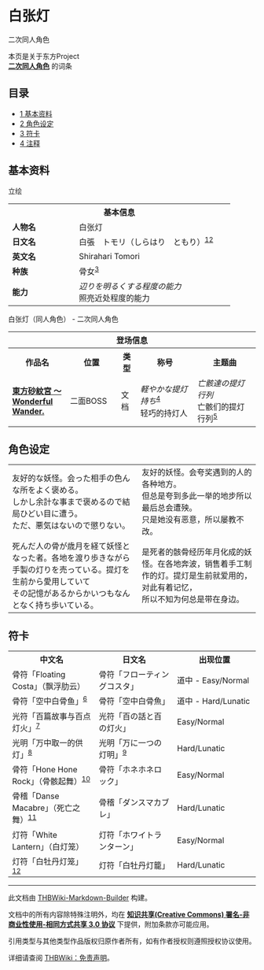 # 白张灯

<!-- source html: G:\repos\THBWiki-Markdown-Builder\THBWikiMarkdown\Temp\main\0\0b\ns0%3A%E7%99%BD%E5%BC%A0%E7%81%AF.html -->

二次同人角色

本页是关于东方Project  
 **[二次同人角色](./二次角色列表.md)** 的词条
  
  

  

## 目录

- [1 基本资料](#基本资料)
- [2 角色设定](#角色设定)
- [3 符卡](#符卡)
- [4 注释](#注释)




## 基本资料
[](./文件-白张灯.png.md)  [](./文件-白张灯.png.md)立绘

<table>
<tbody><tr>
<th colspan="2">基本信息</th>
</tr>
<tr>
<td style="width:120px"><b>人物名</b></td><td style="min-width:300px">白张灯</td>
</tr><tr><td><b>日文名</b></td><td>白張　トモリ（しらはり　ともり）<sup id="cite_ref-1" class="reference"><a href="#cite_note-1">1</a></sup><sup id="cite_ref-2" class="reference"><a href="#cite_note-2">2</a></sup></td></tr><tr><td><b>英文名</b></td><td>Shirahari Tomori</td></tr><tr><td><b>种族</b></td><td>骨女<sup id="cite_ref-3" class="reference"><a href="#cite_note-3">3</a></sup></td></tr><tr><td><b>能力</b></td><td><i>辺りを明るくする程度の能力</i><br>照亮近处程度的能力</td></tr></tbody></table>

白张灯（同人角色） - 二次同人角色

<table>
<tbody><tr>
<th colspan="5">登场信息</th>
</tr><tr><th><b>作品名</b></th><th><b>位置</b></th><th><b>类型</b></th><th><b>称号</b></th><th><b>主题曲</b></th></tr><tr><td rowspan="1" style="width:120px"><b><a href="./東方砂紋宮_～_Wonderful_Wander..md" title="東方砂紋宮 ～ Wonderful Wander.">東方砂紋宮 ～ Wonderful Wander.</a></b></td><td style="width:130px">二面BOSS</td><td class="bg-color-danger-30" style="width:30px;">文档</td><td style="width:180px"><i>軽やかな提灯持ち</i><sup id="cite_ref-4" class="reference"><a href="#cite_note-4">4</a></sup><br>轻巧的持灯人</td><td style="width:200px"><i>亡骸達の提灯行列</i><br>亡骸们的提灯行列<sup id="cite_ref-5" class="reference"><a href="#cite_note-5">5</a></sup></td></tr></tbody></table>


## 角色设定

<table><tbody><tr class="tt-content" id="角色设定-1" data-pos="&#91;&quot;\u89d2\u8272\u8bbe\u5b9a&quot;,1&#93;"><td class="tt-ja" lang="ja"><div class="poem">友好的な妖怪。会った相手の色んな所をよく褒める。<br>しかし余計な事まで褒めるので結局ひどい目に遭う。<br>ただ、悪気はないので懲りない。</div></td><td class="tt-zh" lang="zh"><div class="poem">友好的妖怪。会夸奖遇到的人的各种地方。<br>但总是夸到多此一举的地步所以最后总会遭殃。<br>只是她没有恶意，所以屡教不改。</div></td></tr><tr class="tt-content" id="角色设定-2" data-pos="&#91;&quot;\u89d2\u8272\u8bbe\u5b9a&quot;,2&#93;"><td class="tt-ja" lang="ja"><div class="poem">死んだ人の骨が歳月を経て妖怪となった者。各地を渡り歩きながら手製の灯りを売っている。提灯を生前から愛用していて<br>その記憶があるからかいつもなんとなく持ち歩いている。</div></td><td class="tt-zh" lang="zh"><div class="poem">是死者的骸骨经历年月化成的妖怪。在各地奔波，销售着手工制作的灯。提灯是生前就爱用的，对此有着记忆，<br>所以不知为何总是带在身边。</div></td></tr></tbody></table>


## 符卡

<table><tbody><tr><th><b>中文名</b></th><th><b>日文名</b></th><th><b>出现位置</b></th></tr><tr><td style="width:200px">骨符「Floating Costa」（飘浮肋云）</td><td style="width:200px">骨符「フローティングコスタ」</td><td style="width:180px">道中 - Easy/Normal</td></tr>
<tr><td style="width:200px">骨符「空中白骨鱼」<sup id="cite_ref-6" class="reference"><a href="#cite_note-6">6</a></sup></td><td style="width:200px">骨符「空中白骨魚」</td><td style="width:180px">道中 - Hard/Lunatic</td></tr>
<tr><td style="width:200px">光符「百篇故事与百点灯火」<sup id="cite_ref-7" class="reference"><a href="#cite_note-7">7</a></sup></td><td style="width:200px">光符「百の話と百の灯火」</td><td style="width:180px">Easy/Normal</td></tr>
<tr><td style="width:200px">光明「万中取一的供灯」<sup id="cite_ref-8" class="reference"><a href="#cite_note-8">8</a></sup></td><td style="width:200px">光明「万に一つの灯明」<sup id="cite_ref-9" class="reference"><a href="#cite_note-9">9</a></sup></td><td style="width:180px">Hard/Lunatic</td></tr>
<tr><td style="width:200px">骨符「Hone Hone Rock」（骨骸起舞）<sup id="cite_ref-10" class="reference"><a href="#cite_note-10">10</a></sup></td><td style="width:200px">骨符「ホネホネロック」</td><td style="width:180px">Easy/Normal</td></tr>
<tr><td style="width:200px">骨稽「Danse Macabre」（死亡之舞）<sup id="cite_ref-11" class="reference"><a href="#cite_note-11">11</a></sup></td><td style="width:200px">骨稽「ダンスマカブレ」</td><td style="width:180px">Hard/Lunatic</td></tr>
<tr><td style="width:200px">灯符「White Lantern」（白灯笼）</td><td style="width:200px">灯符「ホワイトランターン」</td><td style="width:180px">Easy/Normal</td></tr>
<tr><td style="width:200px">灯符「白牡丹灯笼」<sup id="cite_ref-12" class="reference"><a href="#cite_note-12">12</a></sup></td><td style="width:200px">灯符「白牡丹灯籠」</td><td style="width:180px">Hard/Lunatic</td></tr></tbody></table>



[^cite_note-1]: “白張り提灯”是以白纸覆罩，不涂漆不染色的提灯，用于葬礼，“トモリ”可写作“灯り”。

  
  

  





---

此文档由 [THBWiki-Markdown-Builder](https://github.com/Delsin-Yu/THBWiki-Markdown-Builder) 构建。

文档中的所有内容除特殊注明外，均在 [**知识共享(Creative Commons) 署名-非商业性使用-相同方式共享 3.0 协议**](https://creativecommons.org/licenses/by-sa/3.0/deed.zh-hans) 下提供，附加条款亦可能应用。

引用类型与其他类型作品版权归原作者所有，如有作者授权则遵照授权协议使用。

详细请查阅 [THBWiki：免责声明](https://thbwiki.cc/THBWiki:%E5%85%8D%E8%B4%A3%E5%A3%B0%E6%98%8E)。

